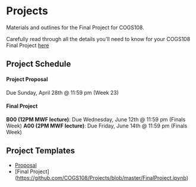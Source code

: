 # Projects 

Materials and outlines for the Final Project for COGS108.

Carefully read through all the details you'll need to know for your COGS108 Final Project [here](https://github.com/COGS108/Projects/blob/master/CapstoneProject.pdf)

## Project Schedule

#### Project Proposal
Due Sunday, April 28th @ 11:59 pm (Week 23)

#### Final Project
**B00 (12PM MWF lecture)**: Due Wednesday, June 12th @ 11:59 pm (Finals Week)
**A00 (2PM MWF lecture)**: Due Friday, June 14th @ 11:59 pm (Finals Week)

## Project Templates

* [Proposal](https://docs.google.com/document/d/1_M0Zajd00s9r8RNFTWruqngJm0NTHawOqCMWib9C9ys/edit?usp=sharing)
* [Final Project] (https://github.com/COGS108/Projects/blob/master/FinalProject.ipynb)
